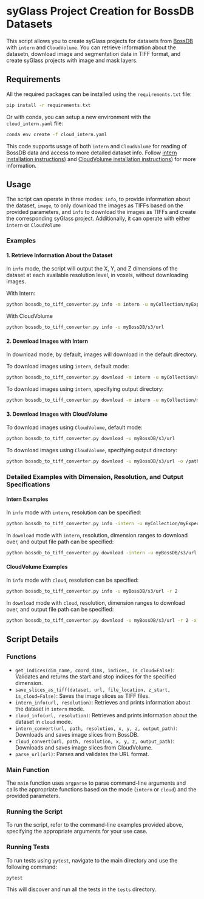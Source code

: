 # syGlass Project Creation for BossDB Datasets

This script allows you to create syGlass projects for datasets from [BossDB](https://bossdb.org/projects) with `intern` and `CloudVolume`. You can retrieve information about the datasetn, download image and segmentation data in TIFF format, and create syGlass projects with image and mask layers. 

## Requirements

All the required packages can be installed using the `requirements.txt` file:

```sh
pip install -r requirements.txt
```

Or with conda, you can setup a new environment with the `cloud_intern.yaml` file:

```sh
conda env create -f cloud_intern.yaml
```

This code supports usage of both `intern` and  `CloudVolume` for reading of BossDB data and access to more detailed dataset info. Follow [intern installation instructions](https://github.com/jhuapl-boss/intern)) and [CloudVolume installation instructions](https://github.com/seung-lab/cloud-volume?tab=readme-ov-file)) for more information.

## Usage

The script can operate in three modes: `info`, to provide information about the dataset, `image`, to only download the images as TIFFs based on the provided parameters, and `info` to download the images as TIFFs and create the corresponding syGlass project. Additionally, it can operate with either `intern` or `CloudVolume`


### Examples

#### 1. Retrieve Information About the Dataset

In `info` mode, the script will output the X, Y, and Z dimensions of the dataset at each available resolution level, in voxels, without downloading images.

With Intern:

```sh
python bossdb_to_tiff_converter.py info -m intern -u myCollection/myExperiment/myChannel
```

With CloudVolume

```sh
python bossdb_to_tiff_converter.py info -u myBossDB/s3/url
```

#### 2. Download Images with Intern

In download mode, by default, images will download in the default directory. 

To download images using `intern`, default mode:

```sh
python bossdb_to_tiff_converter.py download -m intern -u myCollection/myExperiment/myChannel
```

To download images using `intern`, specifying output directory:

```sh
python bossdb_to_tiff_converter.py download -m intern -u myCollection/myExperiment/myChannel -o /path/to/save/images
```

#### 3. Download Images with CloudVolume

To download images using `CloudVolume`, default mode:

```sh
python bossdb_to_tiff_converter.py download -u myBossDB/s3/url
```

To download images using `CloudVolume`, specifying output directory:

```sh
python bossdb_to_tiff_converter.py download -u myBossDB/s3/url -o /path/to/save/images
```

### Detailed Examples with Dimension, Resolution, and Output Specifications

#### Intern Examples

In `info` mode with `intern`, resolution can be specified:

```sh
python bossdb_to_tiff_converter.py info -intern -u myCollection/myExperiment/myChannel -r 2
```

In `download` mode with `intern`, resolution, dimension ranges to download over, and output file path can be specified:

```sh
python bossdb_to_tiff_converter.py download -intern -u myBossDB/s3/url -r 2 -x 0:1000 -y 0:1000 -z 0:100 -o /path/to/save/images
```

#### CloudVolume Examples

In `info` mode with `cloud`, resolution can be specified:

```sh
python bossdb_to_tiff_converter.py info -u myBossDB/s3/url -r 2
```

In `download` mode with `cloud`, resolution, dimension ranges to download over, and output file path can be specified:

```sh
python bossdb_to_tiff_converter.py download -u myBossDB/s3/url -r 2 -x 0:1000 -y 0:1000 -z 0:100 -o /path/to/save/images
```

## Script Details

### Functions

- `get_indices(dim_name, coord_dims, indices, is_cloud=False)`: Validates and returns the start and stop indices for the specified dimension.
- `save_slices_as_tiff(dataset, url, file_location, z_start, is_cloud=False)`: Saves the image slices as TIFF files.
- `intern_info(url, resolution)`: Retrieves and prints information about the dataset in `intern` mode.
- `cloud_info(url, resolution)`: Retrieves and prints information about the dataset in `cloud` mode.
- `intern_convert(url, path, resolution, x, y, z, output_path)`: Downloads and saves image slices from BossDB.
- `cloud_convert(url, path, resolution, x, y, z, output_path)`: Downloads and saves image slices from CloudVolume.
- `parse_url(url)`: Parses and validates the URL format.

### Main Function

The `main` function uses `argparse` to parse command-line arguments and calls the appropriate functions based on the mode (`intern` or `cloud`) and the provided parameters.

### Running the Script

To run the script, refer to the command-line examples provided above, specifying the appropriate arguments for your use case.

### Running Tests

To run tests using `pytest`, navigate to the main directory and use the following command:

```sh
pytest
```

This will discover and run all the tests in the `tests` directory.
